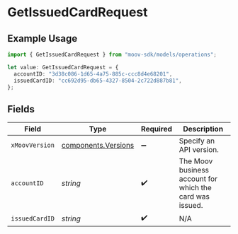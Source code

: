 # GetIssuedCardRequest

## Example Usage

```typescript
import { GetIssuedCardRequest } from "moov-sdk/models/operations";

let value: GetIssuedCardRequest = {
  accountID: "3d38c086-1d65-4a75-885c-ccc8d4e68201",
  issuedCardID: "cc692d95-db65-4327-8504-2c722d887b81",
};
```

## Fields

| Field                                                      | Type                                                       | Required                                                   | Description                                                |
| ---------------------------------------------------------- | ---------------------------------------------------------- | ---------------------------------------------------------- | ---------------------------------------------------------- |
| `xMoovVersion`                                             | [components.Versions](../../models/components/versions.md) | :heavy_minus_sign:                                         | Specify an API version.                                    |
| `accountID`                                                | *string*                                                   | :heavy_check_mark:                                         | The Moov business account for which the card was issued.   |
| `issuedCardID`                                             | *string*                                                   | :heavy_check_mark:                                         | N/A                                                        |